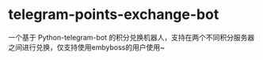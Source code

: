 # telegram-points-exchange-bot
一个基于 Python-telegram-bot 的积分兑换机器人，支持在两个不同积分服务器之间进行兑换，仅支持使用embyboss的用户使用~
